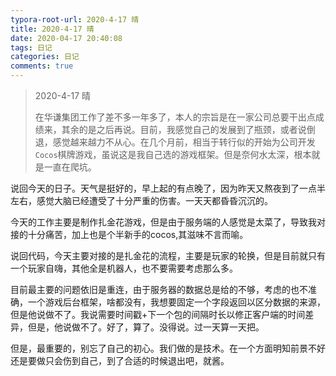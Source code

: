 ```yaml
---
typora-root-url: 2020-4-17 晴
title: 2020-4-17 晴
date: 2020-04-17 20:40:08
tags: 日记
categories: 日记
comments: true
---
```




> 2020-4-17 晴
>
> 在华谦集团工作了差不多一年多了，本人的宗旨是在一家公司总要干出点成绩来，其余的是之后再说。目前，我感觉自己的发展到了瓶颈，或者说倒退，感觉越来越力不从心。在几个月前，相当于转行似的开始为公司开发`Cocos`棋牌游戏，虽说这是我自己选的游戏框架。但是奈何水太深，根本就是一直在爬坑。

<!--more-->

说回今天的日子。天气是挺好的，早上起的有点晚了，因为昨天又熬夜到了一点半左右，感觉大脑已经遭受了十分严重的伤害。一天天都昏昏沉沉的。

今天的工作主要是制作扎金花游戏，但是由于服务端的人感觉是太菜了，导致我对接的十分痛苦，加上也是个半新手的cocos,其滋味不言而喻。

说回代码，今天主要对接的是扎金花的流程，主要是玩家的轮换，但是目前就只有一个玩家自嗨，其他全是机器人，也不要需要考虑那么多。

目前最主要的问题依旧是重连，由于服务器的数据总是给的不够，考虑的也不准确，一个游戏后台框架，啥都没有，我想要固定一个字段返回以区分数据的来源，但是他说做不了。我说需要时间戳+下一个包的间隔时长以修正客户端的时间差异，但是，他说做不了。好了，算了。没得说。过一天算一天把。

但是，最重要的，别忘了自己的初心。我们做的是技术。在一个方面明知前景不好还是要做只会伤到自己，到了合适的时候退出吧，就酱。